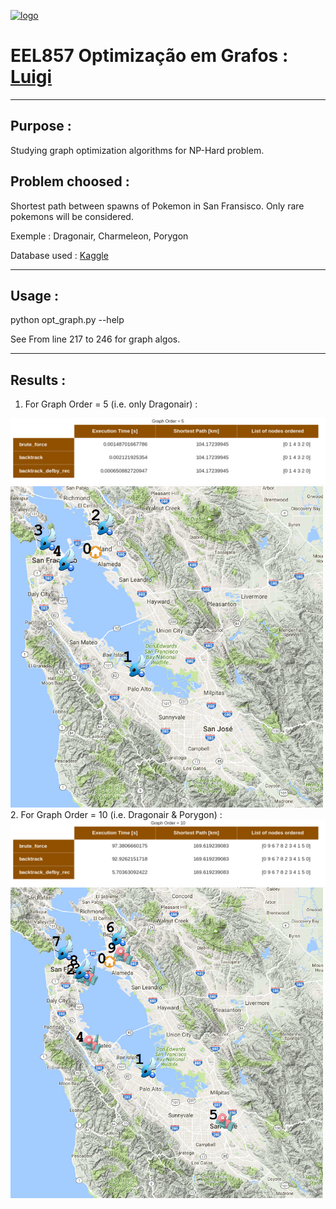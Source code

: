 [<img src="http://image.jeuxvideo.com/medias-md/149207/1492068501-5365-card.jpg" width="500px" alt="logo" />](https://github.com/gjeusel/opt_graph_EEL857)

# EEL857 Optimização em Grafos : [Luigi](http://www.cos.ufrj.br/~luidi/)

----
## Purpose :
Studying graph optimization algorithms for NP-Hard problem.

## Problem choosed :
Shortest path between spawns of Pokemon in San Fransisco.
Only rare pokemons will be considered.

Exemple : Dragonair, Charmeleon, Porygon

Database used : [Kaggle](https://www.kaggle.com/kveykva/sf-bay-area-pokemon-go-spawns)

----
## Usage :
python opt_graph.py --help

See From line 217 to 246 for graph algos.

<!-------->
<!--## Vizualization :-->
<!--1. Vizualization using **agraph**, see graphWrapper.\_\_str\_\_ method:-->
<!--<img src=results/agraph_example.png width="500px" alt="agraph_ex" />-->

<!--2. Vizualization opening **html** file in browser (always generated):-->
<!--<img src=results/screen_gmap_dragonair_example.png width="500px" alt="gmap_ex" />-->

----
## Results :
1. For Graph Order = 5 (i.e. only Dragonair) :
<img src=results/table_score_order5.png width="800px" alt="table_score_dragonair" />
<img src=results/screen_gmap_dragonair.png width="500px" alt="gmap_dragonair" />
2. For Graph Order = 10 (i.e. Dragonair & Porygon) :
<img src=results/table_score_order10.png width="800px" alt="table_score_dragonair-porygon" />
<img src=results/screen_gmap_dragonair-porygon.png width="500px" alt="gmap_dragonair-porygon" />
<!--3. For Graph Order = 12 (i.e. Dragonair & Charmeleon) :-->
